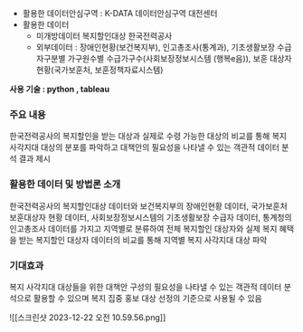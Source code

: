 
- 활용한 데이터안심구역 : K-DATA 데이터안심구역 대전센터 
- 활용한 데이터 
	- 미개방데이터 복지할인대상 한국전력공사 
	- 외부데이터 :  장애인현황(보건복지부), 인고총조사(통계과), 기초생활보장 수급자구분별 가구원수별 수급가구수(사회보장정보시스템 (행복e음)), 보훈 대상자 현황(국가보훈처, 보훈정책자료시스템)

**사용 기술 : python , tableau**
### 주요 내용
한국전력공사의 복지할인을 받는 대상과 실제로 수령 가능한 대상의 비교를 통해 복지 사각지대 대상의 분포를 파악하고 대책안의 필요성을 나타낼 수 있는 객관적 데이터 분석 결과 제시

### 활용한 데이터 및 방법론 소개
한국전력공사의 복지할인대상 데이터와 보건복지부의 장애인현황 데이터, 국가보훈처 보훈대상자 현황 데이터, 사회보장정보시스템의 기초생활보장 수급자 데이터, 통계청의 인고총조사 데이터를 가지고 지역별로 분류하여 전체 복지할인 대상자와 실제 복지 혜택을 받는 복지할인 대상자 데이터의 비교를 통해 지역별 복지 사각지대 대상 파악

### 기대효과
복지 사각지대 대상들을 위한 대책안 구성의 필요성을 나타낼 수 있는 객관적 데이터 분석으로 활용할 수 있으며 복지 집중 홍보 대상 선정의 기준으로 사용될 수 있음


![[스크린샷 2023-12-22 오전 10.59.56.png]]